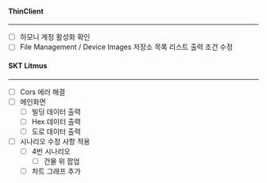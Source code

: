 #### ThinClient
---
- [ ] 하모니 계정 활성화 확인
- [ ] File Management / Device Images 저장소 목록 리스트 출력 조건 수정

#### SKT Litmus
---
- [ ] Cors 에러 해결
- [ ] 메인화면
	- [ ] 빌딩 데이터 출력
	- [ ] Hex 데이터 출력
	- [ ] 도로 데이터 출력
- [ ] 시나리오 수정 사항 적용
	- [ ] 4번 시나리오
		- [ ] 건물 위 팝업
	- [ ] 차트 그래프 추가